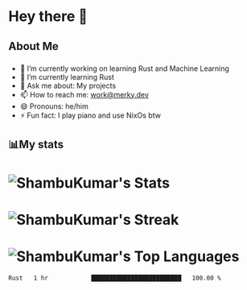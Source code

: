 # Hey there 👋


## About Me
###
- 🔭 I’m currently working on learning Rust and Machine Learning
- 🌱 I’m currently learning Rust
- 💬 Ask me about: My projects
- 📫 How to reach me: work@merky.dev
- 😄 Pronouns: he/him
- ⚡ Fun fact: I play piano and use NixOs btw
###

## 📊My stats

# ![ShambuKumar's Stats](https://github-readme-stats.vercel.app/api?username=The-Merky&theme=gruvbox&show_icons=true&hide_border=true&count_private=true)
# ![ShambuKumar's Streak](https://github-readme-streak-stats.herokuapp.com/?user=The-Merky&theme=gruvbox&hide_border=true)
# ![ShambuKumar's Top Languages](https://github-readme-stats.vercel.app/api/top-langs/?username=The-Merky&theme=gruvbox&show_icons=true&hide_border=true&)
<!--START_SECTION:waka-->

```txt
Rust   1 hr            █████████████████████████   100.00 %
```

<!--END_SECTION:waka-->

